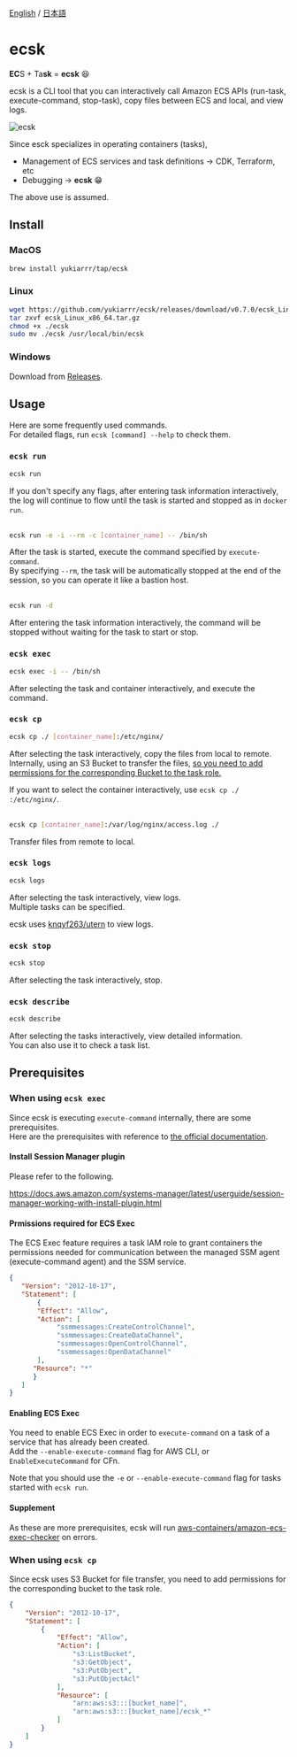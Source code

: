 [English](https://github.com/yukiarrr/ecsk/blob/main/README.md) / [日本語](https://github.com/yukiarrr/ecsk/blob/main/README.ja.md)

# ecsk

**EC**S + Ta**sk** = **ecsk** 😆

ecsk is a CLI tool that you can interactively call Amazon ECS APIs (run-task, execute-command, stop-task), copy files between ECS and local, and view logs.

![ecsk](https://github.com/yukiarrr/ecsk/raw/main/docs/images/ecsk.gif)

Since esck specializes in operating containers (tasks),

- Management of ECS services and task definitions -> CDK, Terraform, etc
- Debugging -> **ecsk** 😁

The above use is assumed.

## Install

### MacOS

```sh
brew install yukiarrr/tap/ecsk
```

### Linux

```sh
wget https://github.com/yukiarrr/ecsk/releases/download/v0.7.0/ecsk_Linux_x86_64.tar.gz
tar zxvf ecsk_Linux_x86_64.tar.gz
chmod +x ./ecsk
sudo mv ./ecsk /usr/local/bin/ecsk
```

### Windows

Download from [Releases](https://github.com/yukiarrr/ecsk/releases).

## Usage

Here are some frequently used commands.  
For detailed flags, run `ecsk [command] --help` to check them.

### `ecsk run`

```sh
ecsk run
```

If you don't specify any flags, after entering task information interactively, the log will continue to flow until the task is started and stopped as in `docker run`.
<br>
<br>

```sh
ecsk run -e -i --rm -c [container_name] -- /bin/sh
```

After the task is started, execute the command specified by `execute-command`.  
By specifying `--rm`, the task will be automatically stopped at the end of the session, so you can operate it like a bastion host.
<br>
<br>

```sh
ecsk run -d
```

After entering the task information interactively, the command will be stopped without waiting for the task to start or stop.

### `ecsk exec`

```sh
ecsk exec -i -- /bin/sh
```

After selecting the task and container interactively, and execute the command.

### `ecsk cp`

```sh
ecsk cp ./ [container_name]:/etc/nginx/
```

After selecting the task interactively, copy the files from local to remote.  
Internally, using an S3 Bucket to transfer the files, [so you need to add permissions for the corresponding Bucket to the task role.](#When-using-ecsk-cp)

If you want to select the container interactively, use `ecsk cp ./ :/etc/nginx/`.
<br>
<br>

```sh
ecsk cp [container_name]:/var/log/nginx/access.log ./
```

Transfer files from remote to local.

### `ecsk logs`

```sh
ecsk logs
```

After selecting the task interactively, view logs.  
Multiple tasks can be specified.

ecsk uses [knqyf263/utern](https://github.com/knqyf263/utern) to view logs.

### `ecsk stop`

```sh
ecsk stop
```

After selecting the task interactively, stop.

### `ecsk describe`

```sh
ecsk describe
```

After selecting the tasks interactively, view detailed information.  
You can also use it to check a task list.

## Prerequisites

### When using `ecsk exec`

Since ecsk is executing `execute-command` internally, there are some prerequisites.  
Here are the prerequisites with reference to [the official documentation](https://docs.aws.amazon.com/AmazonECS/latest/developerguide/ecs-exec.html).

#### Install Session Manager plugin

Please refer to the following.

https://docs.aws.amazon.com/systems-manager/latest/userguide/session-manager-working-with-install-plugin.html

#### Prmissions required for ECS Exec

The ECS Exec feature requires a task IAM role to grant containers the permissions needed for communication between the managed SSM agent (execute-command agent) and the SSM service.

```json
{
   "Version": "2012-10-17",
   "Statement": [
       {
       "Effect": "Allow",
       "Action": [
            "ssmmessages:CreateControlChannel",
            "ssmmessages:CreateDataChannel",
            "ssmmessages:OpenControlChannel",
            "ssmmessages:OpenDataChannel"
       ],
      "Resource": "*"
      }
   ]
}
```

#### Enabling ECS Exec

You need to enable ECS Exec in order to `execute-command` on a task of a service that has already been created.  
Add the `--enable-execute-command` flag for AWS CLI, or `EnableExecuteCommand` for CFn.

Note that you should use the `-e` or `--enable-execute-command` flag for tasks started with `ecsk run`.

#### Supplement

As these are more prerequisites, ecsk will run [aws-containers/amazon-ecs-exec-checker](https://github.com/aws-containers/amazon-ecs-exec-checker) on errors.

### When using `ecsk cp`

Since ecsk uses S3 Bucket for file transfer, you need to add permissions for the corresponding bucket to the task role.

```json
{
    "Version": "2012-10-17",
    "Statement": [
        {
            "Effect": "Allow",
            "Action": [
                "s3:ListBucket",
                "s3:GetObject",
                "s3:PutObject",
                "s3:PutObjectAcl"
            ],
            "Resource": [
                "arn:aws:s3:::[bucket_name]",
                "arn:aws:s3:::[bucket_name]/ecsk_*"
            ]
        }
    ]
}
```

